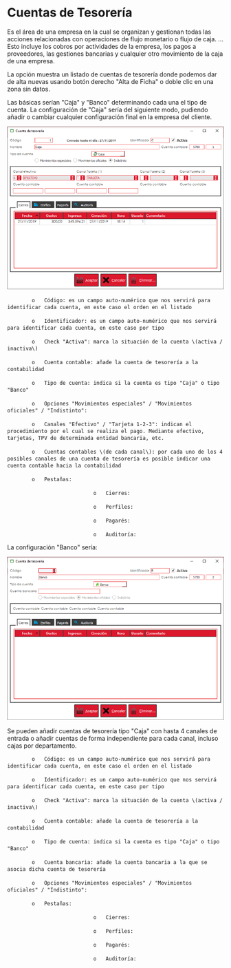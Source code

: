 # Cuentas de Tesorería

Es el área de una empresa en la cual se organizan y gestionan todas las acciones relacionadas con operaciones de flujo monetario o flujo de caja. ... Esto incluye los cobros por actividades de la empresa, los pagos a proveedores, las gestiones bancarias y cualquier otro movimiento de la caja de una empresa.

La opción muestra un listado de cuentas de tesorería donde podemos dar de alta nuevas usando botón derecho "Alta de Ficha" o doble clic en una zona sin datos.

Las básicas serían "Caja" y "Banco" determinando cada una el tipo de cuenta. La configuración de "Caja" sería del siguiente modo, pudiendo añadir o cambiar cualquier configuración final en la empresa del cliente.

![](../../../.gitbook/assets/image%20%28409%29.png)

            o   Código: es un campo auto-numérico que nos servirá para identificar cada cuenta, en este caso el orden en el listado

            o   Identificador: es un campo auto-numérico que nos servirá para identificar cada cuenta, en este caso por tipo

            o   Check "Activa": marca la situación de la cuenta \(activa / inactiva\)

            o   Cuenta contable: añade la cuenta de tesorería a la contabilidad

            o   Tipo de cuenta: indica si la cuenta es tipo "Caja" o tipo "Banco"

            o   Opciones "Movimientos especiales" / "Movimientos oficiales" / "Indistinto":

            o   Canales "Efectivo" / "Tarjeta 1-2-3": indican el procedimiento por el cual se realiza el pago. Mediante efectivo, tarjetas, TPV de determinada entidad bancaria, etc.

            o   Cuentas contables \(de cada canal\): por cada uno de los 4 posibles canales de una cuenta de tesorería es posible indicar una cuenta contable hacia la contabilidad

            o   Pestañas:

                                o   Cierres:

                                o   Perfiles:

                                o   Pagarés:

                                o   Auditoría:

La configuración "Banco" sería:

![](../../../.gitbook/assets/image%20%28404%29.png)

Se pueden añadir cuentas de tesorería tipo "Caja" con hasta 4 canales de entrada o añadir cuentas de forma independiente para cada canal, incluso cajas por departamento.

            o   Código: es un campo auto-numérico que nos servirá para identificar cada cuenta, en este caso el orden en el listado

            o   Identificador: es un campo auto-numérico que nos servirá para identificar cada cuenta, en este caso por tipo

            o   Check "Activa": marca la situación de la cuenta \(activa / inactiva\)

            o   Cuenta contable: añade la cuenta de tesorería a la contabilidad

            o   Tipo de cuenta: indica si la cuenta es tipo "Caja" o tipo "Banco"

            o   Cuenta bancaria: añade la cuenta bancaria a la que se asocia dicha cuenta de tesorería

            o   Opciones "Movimientos especiales" / "Movimientos oficiales" / "Indistinto":

            o   Pestañas:

                                o   Cierres:

                                o   Perfiles:

                                o   Pagarés:

                                o   Auditoría:

